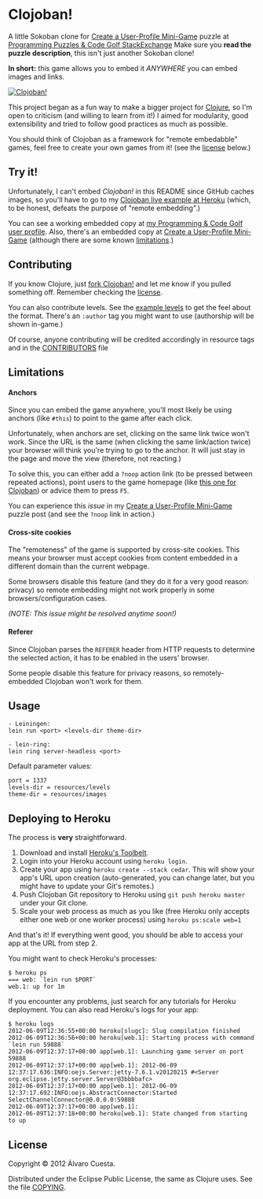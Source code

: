 # Clojoban!

A little Sokoban clone for [Create a User-Profile Mini-Game](http://codegolf.stackexchange.com/questions/5933/create-a-user-profile-mini-game) puzzle at [Programming Puzzles & Code Golf StackExchange](http://codegolf.stackexchange.com) Make sure you **read the puzzle description**, this isn't just another Sokoban clone!

**In short:** this game allows you to embed it *ANYWHERE* you can embed images and links.

[![Clojoban!](http://i.imgur.com/zIuPq.png)](http://clojoban.herokuapp.com)

This project began as a fun way to make a bigger project for [Clojure](http://www.clojure.org), so I'm open to criticism (and willing to learn from it!) I aimed for modularity, good extensibility and tried to follow good practices as much as possible.

You should think of Clojoban as a framework for "remote embedabble" games, feel free to create your own games from it! (see the [license](https://github.com/alvaro-cuesta/clojoban#license) below.)

## Try it!

Unfortunately, I can't embed *Clojoban!* in this README since GitHub caches images, so you'll have to go to my [Clojoban live example at Heroku](http://clojoban.herokuapp.com) (which, to be honest, defeats the purpose of "remote embedding".)

You can see a working embedded copy at [my Programming & Code Golf user profile](http://codegolf.stackexchange.com/users/4685/lvaro-cuesta). Also, there's an embedded copy at [Create a User-Profile Mini-Game](http://codegolf.stackexchange.com/questions/5933/create-a-user-profile-mini-game) (although there are some known [limitations](https://github.com/alvaro-cuesta/clojoban#limitations).)

## Contributing

If you know Clojure, just [fork Clojoban!](https://github.com/alvaro-cuesta/clojoban/fork) and let me know if you pulled something off. Remember checking the [license](https://github.com/alvaro-cuesta/clojoban#license).

You can also contribute levels. See the [example levels](https://github.com/alvaro-cuesta/clojoban/tree/master/resources/levels) to get the feel about the format. There's an `:author` tag you might want to use (authorship will be shown in-game.)

Of course, anyone contributing will be credited accordingly in resource tags and in the [CONTRIBUTORS](https://github.com/alvaro-cuesta/clojoban/blob/master/CONTRIBUTORS.md) file

## Limitations

#### Anchors

Since you can embed the game anywhere, you'll most likely be using anchors (like `#this`) to point to the game after each click.

Unfortunately, when anchors are set, clicking on the same link twice won't work. Since the URL is the same (when clicking the same link/action twice) your browser will think you're trying to go to the anchor. It will just stay in the page and move the view (therefore, not reacting.)

To solve this, you can either add a `?noop` action link (to be pressed between repeated actions), point users to the game homepage (like [this one for Clojoban](http://clojoban.herokuapp.com)) or advice them to press `F5`.

You can experience this *issue* in my [Create a User-Profile Mini-Game](http://codegolf.stackexchange.com/questions/5933/create-a-user-profile-mini-game) puzzle post (and see the `?noop` link in action.)

#### Cross-site cookies

The "remoteness" of the game is supported by cross-site cookies. This means your browser must accept cookies from content embedded in a different domain than the current webpage.

Some browsers disable this feature (and they do it for a very good reason: privacy) so remote embedding might not work properly in some browsers/configuration cases.

*(NOTE: This issue might be resolved anytime soon!)*

#### Referer

Since Clojoban parses the `REFERER` header from HTTP requests to determine the selected action, it has to be enabled in the users' browser.

Some people disable this feature for privacy reasons, so remotely-embedded Clojoban won't work for them.

## Usage

```
- Leiningen:
lein run <port> <levels-dir theme-dir>

- lein-ring:
lein ring server-headless <port>
```

Default parameter values:

```
port = 1337
levels-dir = resources/levels
theme-dir = resources/images
```
    
## Deploying to Heroku

The process is **very** straightforward.

1. Download and install [Heroku's Toolbelt](https://toolbelt.heroku.com/).
2. Login into your Heroku account using `heroku login`.
3. Create your app using `heroku create --stack cedar`. This will show your app's URL upon creation (auto-generated, you can change later, but you might have to update your Git's remotes.)
4. Push Clojoban Git repository to Heroku using `git push heroku master` under your Git clone.
5. Scale your web process as much as you like (free Heroku only accepts either one web or one worker process) using `heroku ps:scale web=1`

And that's it! If everything went good, you should be able to access your app at the URL from step 2.

You might want to check Heroku's processes:
```
$ heroku ps
=== web: `lein run $PORT`
web.1: up for 1m
```

If you encounter any problems, just search for any tutorials for Heroku deployment. You can also read Heroku's logs for your app:
```
$ heroku logs
2012-06-09T12:36:55+00:00 heroku[slugc]: Slug compilation finished
2012-06-09T12:36:56+00:00 heroku[web.1]: Starting process with command `lein run 59888`
2012-06-09T12:37:17+00:00 app[web.1]: Launching game server on port 59888
2012-06-09T12:37:17+00:00 app[web.1]: 2012-06-09 12:37:17.636:INFO:oejs.Server:jetty-7.6.1.v20120215 #<Server org.eclipse.jetty.server.Server@3bbbbafc>
2012-06-09T12:37:17+00:00 app[web.1]: 2012-06-09 12:37:17.692:INFO:oejs.AbstractConnector:Started SelectChannelConnector@0.0.0.0:59888
2012-06-09T12:37:17+00:00 app[web.1]:
2012-06-09T12:37:18+00:00 heroku[web.1]: State changed from starting to up
```

## License

Copyright © 2012 Álvaro Cuesta.

Distributed under the Eclipse Public License, the same as Clojure uses. See the file [COPYING](https://github.com/alvaro-cuesta/clojoban/blob/master/COPYING).